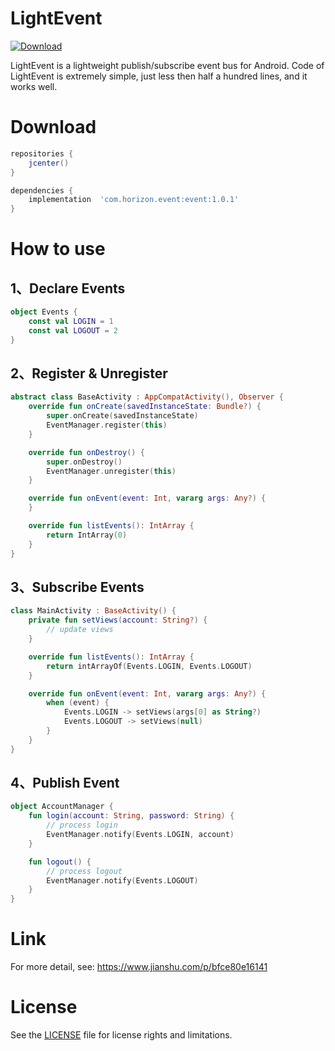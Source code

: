 # LightEvent
[ ![Download](https://api.bintray.com/packages/horizon757/maven/LightEvent/images/download.svg) ](https://bintray.com/horizon757/maven/LightEvent/_latestVersion)

LightEvent is a lightweight publish/subscribe event bus for Android.
Code of LightEvent is extremely simple, just less then half a hundred lines, and it works well.

# Download
```gradle
repositories {
    jcenter()
}

dependencies {
    implementation  'com.horizon.event:event:1.0.1'
}
```

# How to use

## 1、Declare Events
```kotlin
object Events {
    const val LOGIN = 1
    const val LOGOUT = 2
}
```

## 2、Register & Unregister
```kotlin
abstract class BaseActivity : AppCompatActivity(), Observer {
    override fun onCreate(savedInstanceState: Bundle?) {
        super.onCreate(savedInstanceState)
        EventManager.register(this)
    }

    override fun onDestroy() {
        super.onDestroy()
        EventManager.unregister(this)
    }

    override fun onEvent(event: Int, vararg args: Any?) {
    }

    override fun listEvents(): IntArray {
        return IntArray(0)
    }
}
```

## 3、Subscribe Events
```kotlin
class MainActivity : BaseActivity() {
    private fun setViews(account: String?) {
        // update views
    }

    override fun listEvents(): IntArray {
        return intArrayOf(Events.LOGIN, Events.LOGOUT)
    }

    override fun onEvent(event: Int, vararg args: Any?) {
        when (event) {
            Events.LOGIN -> setViews(args[0] as String?)
            Events.LOGOUT -> setViews(null)
        }
    }
}
```

## 4、Publish Event
```kotlin
object AccountManager {
    fun login(account: String, password: String) {
        // process login
        EventManager.notify(Events.LOGIN, account)
    }

    fun logout() {
        // process logout
        EventManager.notify(Events.LOGOUT)
    }
}
```


# Link
For more detail, see:
https://www.jianshu.com/p/bfce80e16141

# License
See the [LICENSE](LICENSE.md) file for license rights and limitations.

